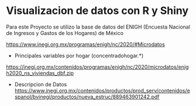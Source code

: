 # Visualizacion de datos con R y Shiny

Para este Proyecto se utilizo la base de datos del ENIGH (Encuesta Nacional de Ingresos y Gastos de los Hogares) de México 

https://www.inegi.org.mx/programas/enigh/nc/2020/#Microdatos

- Principales variables por hogar (concentradohogar.*)

https://inegi.org.mx/contenidos/programas/enigh/nc/2020/microdatos/enigh2020_ns_viviendas_dbf.zip


- Descripcion de Datos
https://www.inegi.org.mx/contenidos/productos/prod_serv/contenidos/espanol/bvinegi/productos/nueva_estruc/889463901242.pdf
 
